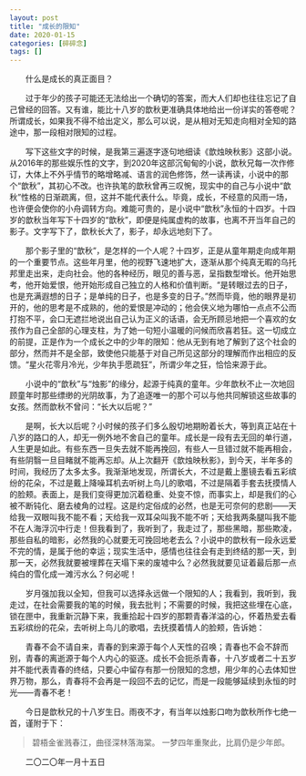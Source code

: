 ```yaml
---
layout: post
title: "成长的限知"
date: 2020-01-15
categories: [碎碎念]
tags: []  
---
```



　　什么是成长的真正面目？

　　过于年少的孩子可能还无法给出一个确切的答案，而大人们却也往往忘记了自己曾经的回答。又有谁，能比十八岁的歆秋更准确具体地给出一份详实的答卷呢？所谓成长，如果我不得不给出定义，那么可以说，是从相对无知走向相对全知的路途中，那一段相对限知的过程。

　　写下这些文字的时候，是我第三遍逐字逐句地细读《歆烛映秋影》这部小说。从2016年的那些娱乐性的文字，到2020年这部沉甸甸的小说，歆秋兄每一次作修订，大体上不外乎情节的略增略减、语言的润色修饰，然一读再读，小说中的那个“歆秋”，其初心不改。也许执笔的歆秋曾再三叹惋，现实中的自己与小说中“歆秋”性格的日渐疏离，但，这并不能代表什么。毕竟，成长，不经意的风雨一场，也许便会使你的小舟调转方向。难能可贵的，是小说中“歆秋”永恒的十四岁。十四岁的歆秋当年写下十四岁的“歆秋”，即便是纯属虚构的故事，也离不开当年自己的影子。文字写下了，歆秋长大了，影子，却永远地刻下了。

　　那个影子里的“歆秋”，是怎样的一个人呢？十四岁，正是从童年期走向成年期的一个重要节点。这些年月里，他的视野飞速地扩大，逐渐从那个纯真无暇的乌托邦里走出来，走向社会。他的各种经历，眼见的善与恶，呈指数型增长。他开始思考，他开始爱恨，他开始形成自己独立的人格和价值判断。“是转眼过去的日子，也是充满遐想的日子；是单纯的日子，也是多变的日子。”然而毕竟，他的眼界是初开的，他的思考是不成熟的，他的爱恨是冲动的；他会侠义地为哪怕一点点不公而打抱不平，会口无遮拦地说出自己认为正义的话语，会无所顾忌地把一个喜欢的女孩作为自己全部的心理支柱，为了她一句短小温暖的问候而欣喜若狂。这一切成立的前提，正是作为一个成长之中的少年的限知：他从无到有地了解到了这个社会的部分，然而并不是全部，致使他只能基于对自己所见这部分的理解而作出相应的反馈。“星火花零月冷光，少年执手愿疏狂”，所谓少年之狂，恰恰来源于此。

　　小说中的“歆秋”与“烛影”的缘分，起源于纯真的童年。少年歆秋不止一次地回顾童年时那些缥缈的光阴故事，为了追逐唯一的那个可以与他共同解锁这些故事的女孩。然而歆秋不曾问：“长大以后呢？”

　　是啊，长大以后呢？小时候的孩子们多么殷切地期盼着长大，等到真正站在十八岁的路口的人，却无一例外地不舍自己的童年。成长是一段有去无回的单行道，人生更是如此。有些东西一旦失去就不能再挽回，有些人一旦错过就不能再相会，有些阴翳一旦目睹就不能再忘却。从上次翻开《歆烛映秋影》，到今天，半年多的时间，我经历了太多太多。我渐渐地发现，所谓长大，不过是戴上墨镜去看五彩缤纷的花朵，不过是戴上降噪耳机去听树上鸟儿的歌唱，不过是隔着手套去抚摸情人的脸颊。表面上，是我们变得更加沉着稳重、处变不惊，而事实上，却是我们的心被不断钝化、磨去棱角的过程。这是约定俗成的必然，也是无可奈何的悲剧——天给我一双眼叫我不能不看；天给我一双耳朵叫我不能不听；天给我两条腿叫我不能不在人海浮沉中行走！但我看到了，我听到了，我走过了，那些黑暗，那些欺凌，那些自私的暗影，必然我的心就要无可挽回地老去么？小说中的歆秋有一段永远爱不完的情，是属于他的幸运；现实生活中，感情也往往会有走到终结的那一天，到那一天，必然我就要被埋葬在天塌下来的废墟中么？必然我就要见证着最后那一点纯白的雪化成一滩污水么？何必呢！

　　岁月强加我以全知，但我可以选择永远做一个限知的人；我看到，我听到，我走过，在社会需要我的笔的时候，我去批判；不需要的时候，我把这些埋在心底，锁在匣中，我重新沉静下来，我重拾起十四岁的那颗青春洋溢的心，怀着热爱去看五彩缤纷的花朵，去听树上鸟儿的歌唱，去抚摸着情人的脸颊，告诉她：

　　青春不会不请自来，青春的到来源于每个人天性的召唤；青春也不会不辞而别，青春的离逝源于每个人内心的驱逐。成长不会扼杀青春，十八岁或者二十五岁并不能代表青春的终结，只要心中留存有那一份限知的念想，用少年的心去体知世界万物，那么，青春将不会再是一段回不去的记忆，而是一段能够延续到永恒的时光——青春不老！

　　今日是歆秋兄的十八岁生日。雨夜不才，有当年以烛影口吻为歆秋所作七绝一首，谨附于下：

> 碧梧金雀溅春江，曲径深林落海棠。
> 一梦四年重聚此，比肩仍是少年郎。

　　二〇二〇年一月十五日
